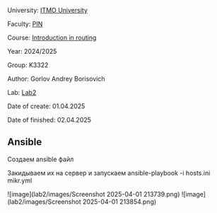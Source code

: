 University: [ITMO University](https://itmo.ru/ru/)

Faculty: [PIN](https://fict.itmo.ru)

Course: [Introduction in routing](https://github.com/itmo-ict-faculty/introduction-in-routing)

Year: 2024/2025

Group: K3322

Author: Gorlov Andrey Borisovich

Lab: [Lab2](https://itmo-ict-faculty.github.io/network-programming/education/labs2023_2024/lab2/lab2/#_5)

Date of create: 01.04.2025

Date of finished: 02.04.2025


## Ansible

Создаем ansible файл 


Закидываем их на сервер и запускаем
ansible-playbook -i hosts.ini mikr.yml

![image](lab2/images/Screenshot 2025-04-01 213739.png)
![image](lab2/images/Screenshot 2025-04-01 213854.png)
